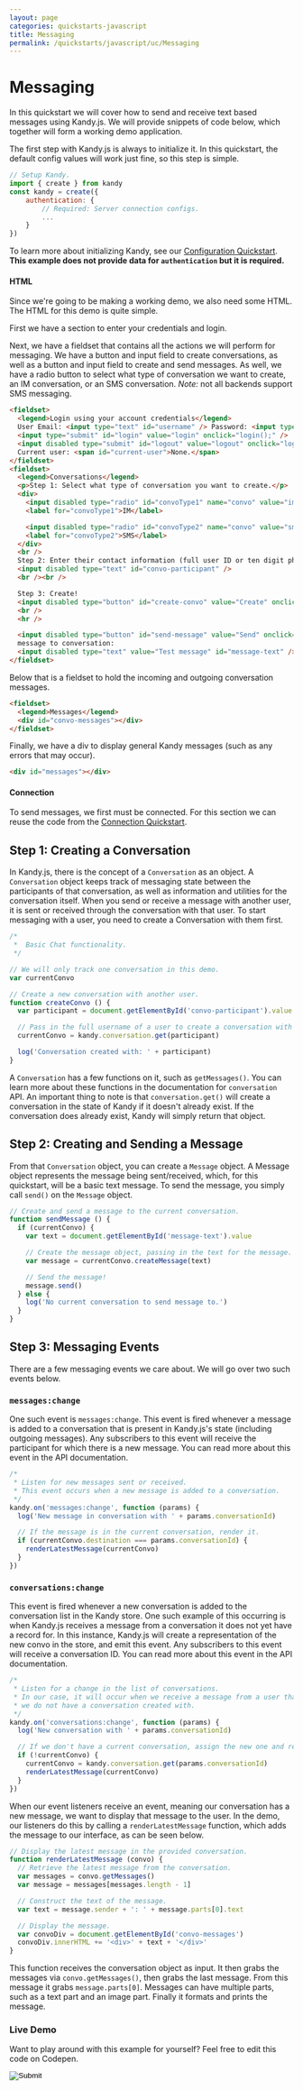 ```yaml
---
layout: page
categories: quickstarts-javascript
title: Messaging
permalink: /quickstarts/javascript/uc/Messaging
---
```


# Messaging

In this quickstart we will cover how to send and receive text based messages using Kandy.js. We will provide snippets of code below, which together will form a working demo application.

The first step with Kandy.js is always to initialize it. In this quickstart, the default config values will work just fine, so this step is simple.

```javascript 
// Setup Kandy.
import { create } from kandy
const kandy = create({
    authentication: {
        // Required: Server connection configs.
        ...
    }
})
```

To learn more about initializing Kandy, see our [Configuration Quickstart](Configurations). **This example does not provide data for `authentication` but it is required.**

#### HTML

Since we're going to be making a working demo, we also need some HTML. The HTML for this demo is quite simple.

First we have a section to enter your credentials and login.

Next, we have a fieldset that contains all the actions we will perform for messaging. We have a button and input field to create conversations, as well as a button and input field to create and send messages. As well, we have a radio button to select what type of conversation we want to create, an IM conversation, or an SMS conversation. _Note:_ not all backends support SMS messaging.

```html
<fieldset>
  <legend>Login using your account credentials</legend>
  User Email: <input type="text" id="username" /> Password: <input type="password" id="password" />
  <input type="submit" id="login" value="login" onclick="login();" />
  <input disabled type="submit" id="logout" value="logout" onclick="logout();" />
  Current user: <span id="current-user">None.</span>
</fieldset>
<fieldset>
  <legend>Conversations</legend>
  <p>Step 1: Select what type of conversation you want to create.</p>
  <div>
    <input disabled type="radio" id="convoType1" name="convo" value="im" checked="checked" />
    <label for="convoType1">IM</label>

    <input disabled type="radio" id="convoType2" name="convo" value="sms" />
    <label for="convoType2">SMS</label>
  </div>
  <br />
  Step 2: Enter their contact information (full user ID or ten digit phone number):
  <input disabled type="text" id="convo-participant" />
  <br /><br />

  Step 3: Create!
  <input disabled type="button" id="create-convo" value="Create" onclick="createConvo();" />
  <br />
  <hr />

  <input disabled type="button" id="send-message" value="Send" onclick="sendMessage();" />
  message to conversation:
  <input disabled type="text" value="Test message" id="message-text" />
</fieldset>
```

Below that is a fieldset to hold the incoming and outgoing conversation messages.

```html
<fieldset>
  <legend>Messages</legend>
  <div id="convo-messages"></div>
</fieldset>
```

Finally, we have a div to display general Kandy messages (such as any errors that may occur).

```html
<div id="messages"></div>
```

#### Connection

To send messages, we first must be connected. For this section we can reuse the code from the [Connection Quickstart](User%20Connect).

## Step 1: Creating a Conversation

In Kandy.js, there is the concept of a `Conversation` as an object. A `Conversation` object keeps track of messaging state between the participants of that conversation, as well as information and utilities for the conversation itself. When you send or receive a message with another user, it is sent or received through the conversation with that user. To start messaging with a user, you need to create a Conversation with them first.

```javascript
/*
 *  Basic Chat functionality.
 */

// We will only track one conversation in this demo.
var currentConvo

// Create a new conversation with another user.
function createConvo () {
  var participant = document.getElementById('convo-participant').value

  // Pass in the full username of a user to create a conversation with them.
  currentConvo = kandy.conversation.get(participant)

  log('Conversation created with: ' + participant)
}
```

A `Conversation` has a few functions on it, such as `getMessages()`. You can learn more about these functions in the documentation for `conversation` API. An important thing to note is that `conversation.get()` will create a conversation in the state of Kandy if it doesn't already exist. If the conversation does already exist, Kandy will simply return that object.

## Step 2: Creating and Sending a Message

From that `Conversation` object, you can create a `Message` object. A Message object represents the message being sent/received, which, for this quickstart, will be a basic text message. To send the message, you simply call `send()` on the `Message` object.

```javascript
// Create and send a message to the current conversation.
function sendMessage () {
  if (currentConvo) {
    var text = document.getElementById('message-text').value

    // Create the message object, passing in the text for the message.
    var message = currentConvo.createMessage(text)

    // Send the message!
    message.send()
  } else {
    log('No current conversation to send message to.')
  }
}
```

## Step 3: Messaging Events

There are a few messaging events we care about. We will go over two such events below.

### `messages:change`

One such event is `messages:change`. This event is fired whenever a message is added to a conversation that is present in Kandy.js's state (including outgoing messages). Any subscribers to this event will receive the participant for which there is a new message. You can read more about this event in the API documentation.

```javascript
/*
 * Listen for new messages sent or received.
 * This event occurs when a new message is added to a conversation.
 */
kandy.on('messages:change', function (params) {
  log('New message in conversation with ' + params.conversationId)

  // If the message is in the current conversation, render it.
  if (currentConvo.destination === params.conversationId) {
    renderLatestMessage(currentConvo)
  }
})
```

### `conversations:change`

This event is fired whenever a new conversation is added to the conversation list in the Kandy store. One such example of this occurring is when Kandy.js receives a message from a conversation it does not yet have a record for. In this instance, Kandy.js will create a representation of the new convo in the store, and emit this event. Any subscribers to this event will receive a conversation ID. You can read more about this event in the API documentation.

```javascript
/*
 * Listen for a change in the list of conversations.
 * In our case, it will occur when we receive a message from a user that
 * we do not have a conversation created with.
 */
kandy.on('conversations:change', function (params) {
  log('New conversation with ' + params.conversationId)

  // If we don't have a current conversation, assign the new one and render it.
  if (!currentConvo) {
    currentConvo = kandy.conversation.get(params.conversationId)
    renderLatestMessage(currentConvo)
  }
})
```

When our event listeners receive an event, meaning our conversation has a new message, we want to display that message to the user. In the demo, our listeners do this by calling a `renderLatestMessage` function, which adds the message to our interface, as can be seen below.

```javascript
// Display the latest message in the provided conversation.
function renderLatestMessage (convo) {
  // Retrieve the latest message from the conversation.
  var messages = convo.getMessages()
  var message = messages[messages.length - 1]

  // Construct the text of the message.
  var text = message.sender + ': ' + message.parts[0].text

  // Display the message.
  var convoDiv = document.getElementById('convo-messages')
  convoDiv.innerHTML += '<div>' + text + '</div>'
}
```

This function receives the conversation object as input. It then grabs the messages via `convo.getMessages()`, then grabs the last message. From this message it grabs `message.parts[0]`. Messages can have multiple parts, such as a text part and an image part. Finally it formats and prints the message.

### Live Demo

Want to play around with this example for yourself? Feel free to edit this code on Codepen.

<form action="https://codepen.io/pen/define" method="POST" target="_blank" class="codepen-form"><input type="hidden" name="data" value=' {&quot;js&quot;:&quot;/**\n * Kandy.io Basic Chat Demo\n */\n\n// Setup Kandy.\nconst { create } = Kandy\nconst kandy = create({\n    authentication: {\n        // Required: Server connection configs.\n        ...\n    }\n})\n\n/*\n * Authentication functionality.\n */\n\n// Listen for changes to the auth state.\nkandy.on(&apos;auth:change&apos;, function () {\n  const user = kandy.getUserInfo()\n\n  document.getElementById(&apos;current-user&apos;).innerHTML = user.username || &apos;None.&apos;\n  document.getElementById(&apos;username&apos;).disabled = Boolean(user.username)\n  document.getElementById(&apos;password&apos;).disabled = Boolean(user.username)\n  document.getElementById(&apos;login&apos;).disabled = Boolean(user.username)\n  document.getElementById(&apos;logout&apos;).disabled = !Boolean(user.username)\n\n  // Enable/disable conversation elements\n  document.getElementById(&apos;convoType1&apos;).disabled = !Boolean(user.username)\n  document.getElementById(&apos;convoType2&apos;).disabled = !Boolean(user.username)\n  document.getElementById(&apos;convo-participant&apos;).disabled = !Boolean(user.username)\n  document.getElementById(&apos;create-convo&apos;).disabled = !Boolean(user.username)\n  document.getElementById(&apos;send-message&apos;).disabled = !Boolean(user.username)\n  document.getElementById(&apos;message-text&apos;).disabled = !Boolean(user.username)\n\n  log(&apos;Connection state changed.&apos;)\n})\n\n// Listen for authentication errors.\nkandy.on(&apos;auth:error&apos;, function (params) {\n  log(&apos;Connect error: &apos; + params.error.message + &apos; (&apos; + params.error.code + &apos;)&apos;)\n})\n\nfunction login () {\n  const username = document.getElementById(&apos;username&apos;).value\n  const password = document.getElementById(&apos;password&apos;).value\n\n  kandy.connect({\n    username: username,\n    password: password\n  })\n}\n\nfunction logout () {\n  kandy.on(&apos;auth:change&apos;, params => {\n    const connection = kandy.getConnection()\n    if (connection.isConnected === false && connection.isPending === false) {\n      // If user is not connected and an operation is not pending, then the user disconnected.\n      kandy.destroy()\n      document.getElementById(&apos;username&apos;).disabled = true\n      document.getElementById(&apos;password&apos;).disabled = true\n      document.getElementById(&apos;login&apos;).disabled = true\n      document.getElementById(&apos;logout&apos;).disabled = true\n      document.getElementById(&apos;convoType1&apos;).disabled = true\n      document.getElementById(&apos;convoType2&apos;).disabled = true\n      document.getElementById(&apos;convo-participant&apos;).disabled = true\n      document.getElementById(&apos;create-convo&apos;).disabled = true\n      document.getElementById(&apos;send-message&apos;).disabled = true\n      document.getElementById(&apos;message-text&apos;).disabled = true\n\n      log(&apos;Kandy SDK has been uninitialized, reload the page to reset tutorial.&apos;)\n    }\n  })\n  kandy.disconnect()\n}\n\n// Utility function for appending messages to the message div.\nfunction log (message) {\n  document.getElementById(&apos;messages&apos;).innerHTML += &apos;<div>&apos; + message + &apos;</div>&apos;\n}\n\n/*\n *  Basic Chat functionality.\n */\n\n// We will only track one conversation in this demo.\nvar currentConvo\n\n// Create a new conversation with another user.\nfunction createConvo () {\n  var participant = document.getElementById(&apos;convo-participant&apos;).value\n\n  // Pass in the full username of a user to create a conversation with them.\n  currentConvo = kandy.conversation.get(participant)\n\n  log(&apos;Conversation created with: &apos; + participant)\n}\n\n// Create and send a message to the current conversation.\nfunction sendMessage () {\n  if (currentConvo) {\n    var text = document.getElementById(&apos;message-text&apos;).value\n\n    // Create the message object, passing in the text for the message.\n    var message = currentConvo.createMessage(text)\n\n    // Send the message!\n    message.send()\n  } else {\n    log(&apos;No current conversation to send message to.&apos;)\n  }\n}\n\n/*\n * Listen for new messages sent or received.\n * This event occurs when a new message is added to a conversation.\n */\nkandy.on(&apos;messages:change&apos;, function (params) {\n  log(&apos;New message in conversation with &apos; + params.conversationId)\n\n  // If the message is in the current conversation, render it.\n  if (currentConvo.destination === params.conversationId) {\n    renderLatestMessage(currentConvo)\n  }\n})\n\n/*\n * Listen for a change in the list of conversations.\n * In our case, it will occur when we receive a message from a user that\n * we do not have a conversation created with.\n */\nkandy.on(&apos;conversations:change&apos;, function (params) {\n  log(&apos;New conversation with &apos; + params.conversationId)\n\n  // If we don&apos;t have a current conversation, assign the new one and render it.\n  if (!currentConvo) {\n    currentConvo = kandy.conversation.get(params.conversationId)\n    renderLatestMessage(currentConvo)\n  }\n})\n\n// Display the latest message in the provided conversation.\nfunction renderLatestMessage (convo) {\n  // Retrieve the latest message from the conversation.\n  var messages = convo.getMessages()\n  var message = messages[messages.length - 1]\n\n  // Construct the text of the message.\n  var text = message.sender + &apos;: &apos; + message.parts[0].text\n\n  // Display the message.\n  var convoDiv = document.getElementById(&apos;convo-messages&apos;)\n  convoDiv.innerHTML += &apos;<div>&apos; + text + &apos;</div>&apos;\n}\n\n&quot;,&quot;html&quot;:&quot;<script src=\&quot;https://cdn.jsdelivr.net/gh/Kandy-IO/kandy-uc-js-sdk-3.x@825/dist/kandy.js\&quot;></script>\n<script src=\&quot;$DEFAULTCONFIGURL$\&quot;></script>\n\n<fieldset>\n  <legend>Login using your account credentials</legend>\n  User Email: <input type=\&quot;text\&quot; id=\&quot;username\&quot; /> Password: <input type=\&quot;password\&quot; id=\&quot;password\&quot; />\n  <input type=\&quot;submit\&quot; id=\&quot;login\&quot; value=\&quot;login\&quot; onclick=\&quot;login();\&quot; />\n  <input disabled type=\&quot;submit\&quot; id=\&quot;logout\&quot; value=\&quot;logout\&quot; onclick=\&quot;logout();\&quot; />\n  Current user: <span id=\&quot;current-user\&quot;>None.</span>\n</fieldset>\n<fieldset>\n  <legend>Conversations</legend>\n  <p>Step 1: Select what type of conversation you want to create.</p>\n  <div>\n    <input disabled type=\&quot;radio\&quot; id=\&quot;convoType1\&quot; name=\&quot;convo\&quot; value=\&quot;im\&quot; checked=\&quot;checked\&quot; />\n    <label for=\&quot;convoType1\&quot;>IM</label>\n\n    <input disabled type=\&quot;radio\&quot; id=\&quot;convoType2\&quot; name=\&quot;convo\&quot; value=\&quot;sms\&quot; />\n    <label for=\&quot;convoType2\&quot;>SMS</label>\n  </div>\n  <br />\n  Step 2: Enter their contact information (full user ID or ten digit phone number):\n  <input disabled type=\&quot;text\&quot; id=\&quot;convo-participant\&quot; />\n  <br /><br />\n\n  Step 3: Create!\n  <input disabled type=\&quot;button\&quot; id=\&quot;create-convo\&quot; value=\&quot;Create\&quot; onclick=\&quot;createConvo();\&quot; />\n  <br />\n  <hr />\n\n  <input disabled type=\&quot;button\&quot; id=\&quot;send-message\&quot; value=\&quot;Send\&quot; onclick=\&quot;sendMessage();\&quot; />\n  message to conversation:\n  <input disabled type=\&quot;text\&quot; value=\&quot;Test message\&quot; id=\&quot;message-text\&quot; />\n</fieldset>\n\n<fieldset>\n  <legend>Messages</legend>\n  <div id=\&quot;convo-messages\&quot;></div>\n</fieldset>\n\n<div id=\&quot;messages\&quot;></div>\n\n&quot;,&quot;css&quot;:&quot;&quot;,&quot;title&quot;:&quot;Kandy.io Basic Chat Demo&quot;,&quot;editors&quot;:&quot;101&quot;,&quot;js_external&quot;:&quot;https://cdn.jsdelivr.net/gh/Kandy-IO/kandy-uc-js-sdk-3.x@825/dist/kandy.js&quot;} '><input type="image" src="./TryItOn-CodePen.png"></form>

